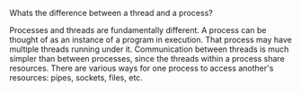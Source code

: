 Whats the difference between a thread and a process?

Processes and threads are fundamentally different. A process can be thought of as an instance of a program in execution. That process may have multiple threads running under it. Communication between threads is much simpler than between processes, since the threads within a process share resources. There are various ways for one process to access another's resources: pipes, sockets, files, etc.
